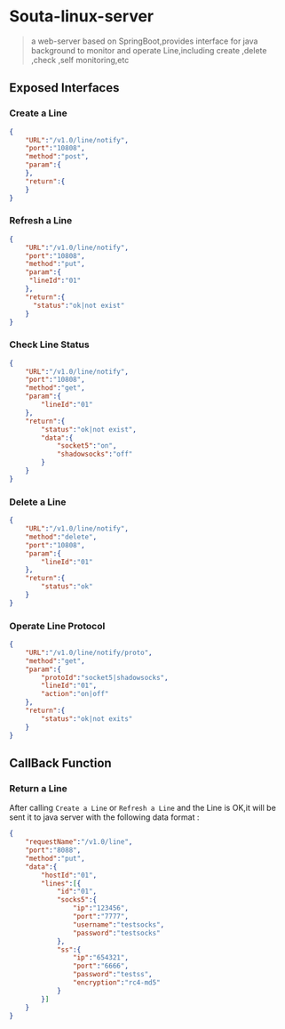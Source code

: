# Souta-linux-server
> a web-server based on SpringBoot,provides interface for java background to monitor and operate Line,including create ,delete ,check ,self monitoring,etc
## Exposed Interfaces
### Create a Line
```json
{
    "URL":"/v1.0/line/notify",
    "port":"10808",
    "method":"post",
    "param":{
    },
    "return":{
    }
}
```

### Refresh a Line

```json
{
    "URL":"/v1.0/line/notify",
    "port":"10808",
    "method":"put",
    "param":{
     "lineId":"01" 
    },
    "return":{
      "status":"ok|not exist"
    }
}
```

### Check Line Status

```json
{
    "URL":"/v1.0/line/notify",
    "port":"10808",
    "method":"get",
    "param":{
        "lineId":"01" 
    },
    "return":{
        "status":"ok|not exist",
        "data":{
            "socket5":"on", 
            "shadowsocks":"off"
        }
    }
}
```

### Delete a Line

```json
{
    "URL":"/v1.0/line/notify",
    "method":"delete",
    "port":"10808",
    "param":{
        "lineId":"01"
    },
    "return":{
        "status":"ok" 
    }
}
```

### Operate Line Protocol

```json
{
    "URL":"/v1.0/line/notify/proto",
    "method":"get",
    "param":{
        "protoId":"socket5|shadowsocks",
        "lineId":"01",  
        "action":"on|off"
    },
    "return":{
        "status":"ok|not exits"
    }
}
```

## CallBack Function
### Return a Line
After calling `Create a Line` or `Refresh a Line` and the Line is OK,it will be sent it to java server with the following data format :
```json
{
    "requestName":"/v1.0/line",
    "port":"8088",
    "method":"put",
    "data":{	
        "hostId":"01",
        "lines":[{
            "id":"01",
            "socks5":{
                "ip":"123456",
                "port":"7777",
                "username":"testsocks",
                "password":"testsocks"
            },
            "ss":{
                "ip":"654321",
                "port":"6666",
                "password":"testss",
                "encryption":"rc4-md5" 
            } 
        }]
    }
}
```